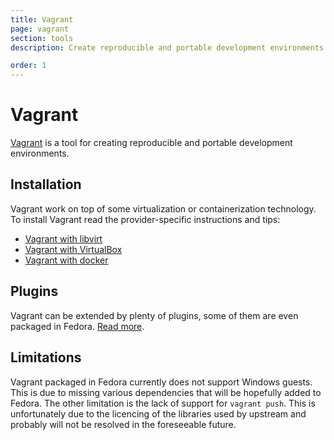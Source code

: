 ```yaml
---
title: Vagrant
page: vagrant
section: tools
description: Create reproducible and portable development environments that can be easily shared in your team.

order: 1
---
```


# Vagrant

[Vagrant](https://www.vagrantup.com/) is a tool for creating reproducible and portable development environments.

## Installation

Vagrant work on top of some virtualization or containerization technology. To install Vagrant read the provider-specific instructions and tips:

- [Vagrant with libvirt](/tools/vagrant/vagrant-libvirt.html)
- [Vagrant with VirtualBox](/tools/vagrant/vagrant-virtualbox.html)
- [Vagrant with docker](/tools/vagrant/vagrant-docker.html)

## Plugins

Vagrant can be extended by plenty of plugins, some of them are even packaged in
Fedora. [Read more](/tech/tools/vagrant/vagrant-plugins.html).

## Limitations

Vagrant packaged in Fedora currently does not support Windows guests. This is due to missing various dependencies that will be hopefully added to Fedora. The other limitation is the lack of support for `vagrant push`. This is unfortunately due to the licencing of the libraries used by upstream and probably will not be resolved in the foreseeable future.
